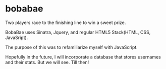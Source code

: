 # bobabae
Two players race to the finishing line to win a sweet prize.

BobaBae uses Sinatra, Jquery, and regular HTML5 Stack(HTML, CSS, JavaSript).

The purpose of this was to refamiliarize myself with JavaScript.

Hopefully in the future, I will incorporate a database that stores usernames and their stats. But we will see.
Till then!
